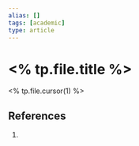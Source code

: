 ```yaml
---
alias: []
tags: [academic]
type: article
---
```

# <% tp.file.title %>

<% tp.file.cursor(1) %>

## References
1. 